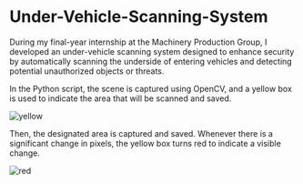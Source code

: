 # Under-Vehicle-Scanning-System

During my final-year internship at the Machinery Production Group, I developed an under-vehicle scanning system designed to enhance security by automatically scanning the underside of entering vehicles and detecting potential unauthorized objects or threats.

In the Python script, the scene is captured using OpenCV, and a yellow box is used to indicate the area that will be scanned and saved.



![yellow](https://github.com/user-attachments/assets/37d8aa0e-ff1c-4915-bd3f-d2a046b27662)


Then, the designated area is captured and saved. Whenever there is a significant change in pixels, the yellow box turns red to indicate a visible change.


![red](https://github.com/user-attachments/assets/c084c2eb-c3a1-4cb7-9f97-aa42f80e6c0c)

